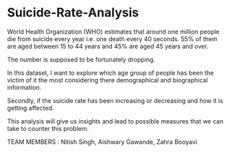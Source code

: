 # Suicide-Rate-Analysis

World Health Organization (WHO) estimates that around one million people die from suicide every year i.e. one death every 40 seconds. 55% of them are aged between 15 to 44 years and 45% are aged 45 years and over.

The number is supposed to be fortunately dropping.

In this dataset, I want to explore which age group of people has been the victim of it the most considering there demographical and 
biographical information.

Secondly, if the suicide rate has been increasing or decreasing and how it is getting affected.

This analysis will give us insights and lead to possible measures that we can take to counter this problem.

TEAM MEMBERS : Nitish Singh, Aishwary Gawande, Zahra Booyavi
